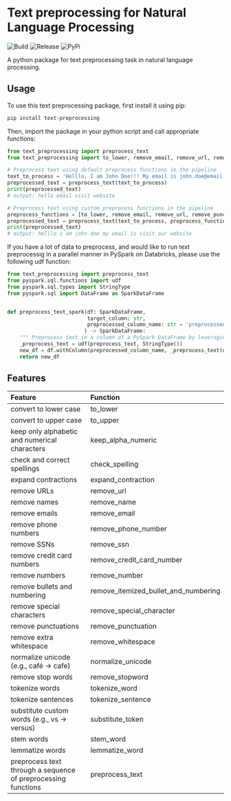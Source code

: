 Text preprocessing for Natural Language Processing
=============

![Build](https://github.com/berknology/text-preprocessing/workflows/Build/badge.svg)
![Release](https://github.com/berknology/text-preprocessing/workflows/Release/badge.svg)
![PyPi](https://img.shields.io/pypi/v/text-preprocessing.svg)


A python package for text preprocessing task in natural language processing.

Usage
--------
To use this text preprocessing package, first install it using pip:
```bash
pip install text-preprocessing
```

Then, import the package in your python script and call appropriate functions:

```python
from text_preprocessing import preprocess_text
from text_preprocessing import to_lower, remove_email, remove_url, remove_punctuation, lemmatize_word

# Preprocess text using default preprocess functions in the pipeline 
text_to_process = 'Helllo, I am John Doe!!! My email is john.doe@email.com. Visit our website www.johndoe.com'
preprocessed_text = preprocess_text(text_to_process)
print(preprocessed_text)
# output: hello email visit website

# Preprocess text using custom preprocess functions in the pipeline 
preprocess_functions = [to_lower, remove_email, remove_url, remove_punctuation, lemmatize_word]
preprocessed_text = preprocess_text(text_to_process, preprocess_functions)
print(preprocessed_text)
# output: helllo i am john doe my email is visit our website
```

If you have a lot of data to preprocess, and would like to run text preprocessig in a parallel manner in PySpark on 
Databricks, please use the following udf function:
```python
from text_preprocessing import preprocess_text
from pyspark.sql.functions import udf
from pyspark.sql.types import StringType
from pyspark.sql import DataFrame as SparkDataFrame


def preprocess_text_spark(df: SparkDataFrame, 
                          target_column: str, 
                          preprocessed_column_name: str = 'preprocessed_text'
                         ) -> SparkDataFrame:
    """ Preprocess text in a column of a PySpark DataFrame by leveraging PySpark UDF to preprocess text in parallel """
    _preprocess_text = udf(preprocess_text, StringType())
    new_df = df.withColumn(preprocessed_column_name, _preprocess_text(df[target_column]))
    return new_df
```

Features
--------

| Feature                                                       | Function                              |
| :------------------------------------------------------------ |:------------------------------------- |
| convert to lower case                                         | to_lower                              |
| convert to upper case                                         | to_upper                              |
| keep only alphabetic and numerical characters                 | keep_alpha_numeric                    |
| check and correct spellings                                   | check_spelling                        |
| expand contractions                                           | expand_contraction                    |
| remove URLs                                                   | remove_url                            |
| remove names                                                  | remove_name                           |
| remove emails                                                 | remove_email                          |
| remove phone numbers                                          | remove_phone_number                   |
| remove SSNs                                                   | remove_ssn                            |
| remove credit card numbers                                    | remove_credit_card_number             |
| remove numbers                                                | remove_number                         |
| remove bullets and numbering                                  | remove_itemized_bullet_and_numbering  |
| remove special characters                                     | remove_special_character              |
| remove punctuations                                           | remove_punctuation                    |
| remove extra whitespace                                       | remove_whitespace                     |
| normalize unicode (e.g., café -> cafe)                        | normalize_unicode                     |
| remove stop words                                             | remove_stopword                       |
| tokenize words                                                | tokenize_word                         |
| tokenize sentences                                            | tokenize_sentence                     |
| substitute custom words (e.g., vs -> versus)                  | substitute_token                      |
| stem words                                                    | stem_word                             |
| lemmatize words                                               | lemmatize_word                        |
| preprocess text through a sequence of preprocessing functions | preprocess_text                       |
